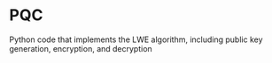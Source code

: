 # PQC
Python code that implements the LWE algorithm, including public key generation, encryption, and decryption
